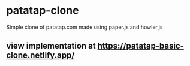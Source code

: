 # patatap-clone
Simple clone of patatap.com made using paper.js and howler.js

## view implementation at https://patatap-basic-clone.netlify.app/
